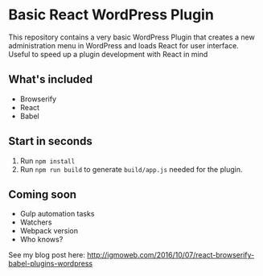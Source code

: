 # Basic React WordPress Plugin

This repository contains a very basic WordPress Plugin that creates a new administration menu in WordPress and loads
React for user interface. Useful to speed up a plugin development with React in mind

## What's included

- Browserify
- React
- Babel

## Start in seconds

1. Run `npm install`
2. Run `npm run build` to generate `build/app.js` needed for the plugin.

## Coming soon

- Gulp automation tasks
- Watchers
- Webpack version
- Who knows?

See my blog post here: http://igmoweb.com/2016/10/07/react-browserify-babel-plugins-wordpress